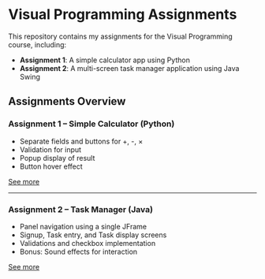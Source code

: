 # Visual Programming Assignments

This repository contains my assignments for the Visual Programming course, including:

- **Assignment 1**: A simple calculator app using Python
- **Assignment 2**: A multi-screen task manager application using Java Swing

## Assignments Overview

### Assignment 1 – Simple Calculator (Python)

- Separate fields and buttons for +, -, ×
- Validation for input
- Popup display of result
- Button hover effect

[See more](./Assignment1_SimpleCalculator/README.md)

---

### Assignment 2 – Task Manager (Java)

- Panel navigation using a single JFrame
- Signup, Task entry, and Task display screens
- Validations and checkbox implementation
- Bonus: Sound effects for interaction

[See more](./Assignment2_TaskApp/README.md)

